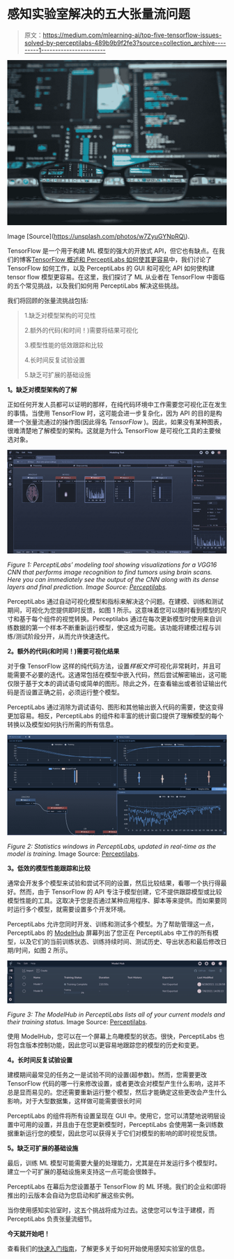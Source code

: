 # 感知实验室解决的五大张量流问题

> 原文：<https://medium.com/mlearning-ai/top-five-tensorflow-issues-solved-by-perceptilabs-489b9b9f2fe3?source=collection_archive---------1----------------------->

![](img/f38edb1eeefde644cf4faab960b558ca.png)

Image [Source](https://unsplash.com/photos/w7ZyuGYNpRQ\).

TensorFlow 是一个用于构建 ML 模型的强大的开放式 API，但它也有缺点。在我们的博客[TensorFlow 概述和 PerceptiLabs 如何使其更容易](https://blog.perceptilabs.com/an-overview-of-tensorflow-and-how-perceptilabs-makes-it-easier/)中，我们讨论了 TensorFlow 如何工作，以及 PerceptiLabs 的 GUI 和可视化 API 如何使构建 tensor flow 模型更容易。在这里，我们探讨了 ML 从业者在 TensorFlow 中面临的五个常见挑战，以及我们如何用 PerceptiLabs 解决这些挑战。

我们将回顾的张量流挑战包括:

> 1.缺乏对模型架构的可见性
> 
> 2.额外的代码(和时间！)需要将结果可视化
> 
> 3.模型性能的低效跟踪和比较
> 
> 4.长时间反复试验设置
> 
> 5.缺乏可扩展的基础设施

**1。缺乏对模型架构的了解**

正如任何开发人员都可以证明的那样，在纯代码环境中工作需要您可视化正在发生的事情。当使用 TensorFlow 时，这可能会进一步复杂化，因为 API 的目的是构建一个张量流通过的操作图(因此得名 *TensorFlow* )。因此，如果没有某种图表，很难清楚地了解模型的架构。这就是为什么 TensorFlow 是可视化工具的主要候选对象。

![](img/cde7082d956b3d3a5394c7618a82ec76.png)

*Figure 1: PerceptiLabs’ modeling tool showing visualizations for a VGG16 CNN that performs image recognition to find tumors using brain scans. Here you can immediately see the output of the CNN along with its dense layers and final prediction. Image Source:* [*Perceptilabs*](https://www.perceptilabs.com/)*.*

PerceptiLabs 通过自动可视化模型和指标来解决这个问题。在建模、训练和测试期间，可视化为您提供即时反馈，如图 1 所示。这意味着您可以随时看到模型的尺寸和基于每个组件的视觉转换。Perceptilabs 通过在每次更新模型时使用来自训练数据的第一个样本不断重新运行模型，使这成为可能。该功能将建模过程与训练/测试阶段分开，从而允许快速迭代。

**2。额外的代码(和时间！)需要可视化结果**

对于像 TensorFlow 这样的纯代码方法，设置*样板文件*可视化非常耗时，并且可能需要不必要的迭代。这通常包括在模型中嵌入代码，然后尝试解密输出，这可能仅限于基于文本的调试语句或简单的图形。除此之外，在查看输出或者验证输出代码是否设置正确之前，必须运行整个模型。

PerceptiLabs 通过消除为调试语句、图形和其他输出嵌入代码的需要，使这变得更加容易。相反，PerceptiLabs 的组件和丰富的统计窗口提供了理解模型的每个转换以及模型如何执行所需的所有信息。

![](img/bdd33c9530cf3cfef996bf4e1e37a60f.png)

*Figure 2: Statistics windows in PerceptiLabs, updated in real-time as the model is training.* Image Source: [Perceptilabs](https://www.perceptilabs.com/).

**3。低效的模型性能跟踪和比较**

通常会开发多个模型来试验和尝试不同的设置，然后比较结果，看哪一个执行得最好。然而，由于 TensorFlow 的 API 专注于模型创建，它不提供跟踪模型或比较模型性能的工具。这取决于您是否通过某种应用程序、脚本等来提供。而如果要同时运行多个模型，就需要设置多个开发环境。

PerceptiLabs 允许您同时开发、训练和测试多个模型。为了帮助管理这一点，PerceptiLabs 的 [ModelHub](https://docs.perceptilabs.com/perceptilabs/references/ui-overview/model-hub) 屏幕列出了您正在 PerceptiLabs 中工作的所有模型，以及它们的当前训练状态、训练持续时间、测试历史、导出状态和最后修改日期/时间，如图 2 所示。

![](img/b3d9c2423a9c6af6881097e30dd57888.png)

*Figure 3: The ModelHub in PerceptiLabs lists all of your current models and their training status.* Image Source: [Perceptilabs](https://www.perceptilabs.com/).

使用 ModelHub，您可以在一个屏幕上鸟瞰模型的状态。很快，PerceptiLabs 也将包含版本控制功能，因此您可以更容易地跟踪您的模型的历史和变更。

**4。长时间反复试验设置**

建模期间最常见的任务之一是试验不同的设置(超参数)。然而，您需要更改 TensorFlow 代码的哪一行来修改设置，或者更改会对模型产生什么影响，这并不总是显而易见的。您还需要重新运行整个模型，然后才能确定这些更改会产生什么影响，对于大型数据集，这样做可能需要很长时间

PerceptiLabs 的组件将所有设置呈现在 GUI 中。使用它，您可以清楚地说明层设置中可用的设置，并且由于在您更新模型时，PerceptiLabs 会使用第一条训练数据重新运行您的模型，因此您可以获得关于它们对模型的影响的即时视觉反馈。

**5。缺乏可扩展的基础设施**

最后，训练 ML 模型可能需要大量的处理能力，尤其是在并发运行多个模型时。建立一个可扩展的基础设施来支持这一点可能会很棘手。

PerceptiLabs 在幕后为您设置基于 TensorFlow 的 ML 环境。我们的企业和(即将推出的)云版本会自动为您启动和扩展这些实例。

当你使用感知实验室时，这五个挑战将成为过去。这使您可以专注于建模，而 PerceptiLabs 负责张量流细节。

**今天就开始吧！**

查看我们的[快速入门指南](https://docs.perceptilabs.com/perceptilabs/v/master/getting-started/quickstart-guide)，了解更多关于如何开始使用感知实验室的信息。